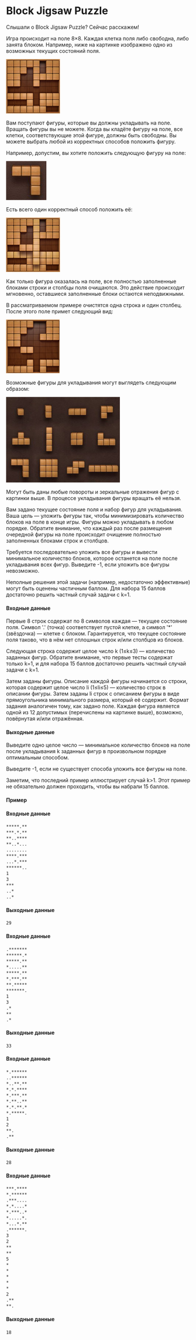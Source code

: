 # Block Jigsaw Puzzle
Слышали о Block Jigsaw Puzzle? Сейчас расскажем!

Игра происходит на поле 8×8. Каждая клетка поля либо свободна, либо занята блоком. Например, ниже на картинке изображено одно из возможных текущих состояний поля.

![img4readme/img.png](img4readme/img.png)

Вам поступают фигуры, которые вы должны укладывать на поле. Вращать фигуры вы не можете. Когда вы кладёте фигуру на поле, все клетки, соответствующие этой фигуре, должны быть свободны. Вы можете выбрать любой из корректных способов положить фигуру.

Например, допустим, вы хотите положить следующую фигуру на поле:

![img4readme/img_1.png](img4readme/img_1.png)

Есть всего один корректный способ положить её:

![img4readme/img_2.png](img4readme/img_2.png)

Как только фигура оказалась на поле, все полностью заполненные блоками строки и столбцы поля очищаются. Это действие происходит мгновенно, оставшиеся заполненные блоки остаются неподвижными.

В рассматриваемом примере очистятся одна строка и один столбец. После этого поле примет следующий вид:

![img4readme/img_3.png](img4readme/img_3.png)

Возможные фигуры для укладывания могут выглядеть следующим образом:

![img4readme/img_4.png](img4readme/img_4.png)

Могут быть даны любые повороты и зеркальные отражения фигур с картинки выше. В процессе укладывания фигуры вращать её нельзя.

Вам задано текущее состояние поля и набор фигур для укладывания. Ваша цель — уложить фигуры так, чтобы минимизировать количество блоков на поле в конце игры. Фигуры можно укладывать в любом порядке. Обратите внимание, что каждый раз после размещения очередной фигуры на поле происходит очищение полностью заполненных блоками строк и столбцов.

Требуется последовательно уложить все фигуры и вывести минимальное количество блоков, которое останется на поле после укладывания всех фигур. Выведите -1, если уложить все фигуры невозможно.

Неполные решения этой задачи (например, недостаточно эффективные) могут быть оценены частичным баллом. Для набора 15 баллов достаточно решить частный случай задачи с k=1.

#### Входные данные
Первые 8 строк содержат по 8 символов каждая — текущее состояние поля. Символ '.' (точка) соответствует пустой клетке, а символ '*' (звёздочка) — клетке с блоком. Гарантируется, что текущее состояние поля таково, что в нём нет сплошных строк и/или столбцов из блоков.

Следующая строка содержит целое число k (1≤k≤3) — количество заданных фигур. Обратите внимание, что первые тесты содержат только k=1, и для набора 15 баллов достаточно решить частный случай задачи с k=1.

Затем заданы фигуры. Описание каждой фигуры начинается со строки, которая содержит целое число li (1≤li≤5) — количество строк в описании фигуры. Затем заданы li строк с описанием фигуры в виде прямоугольника минимального размера, который её содержит. Формат задания аналогичен тому, как задано поле. Каждая фигура является одной из 12 допустимых (перечислены на картинке выше), возможно, повёрнутая и/или отражённая.

#### Выходные данные
Выведите одно целое число — минимальное количество блоков на поле после укладывания k заданных фигур в произвольном порядке оптимальным способом.

Выведите -1, если не существует способа уложить все фигуры на поле.

Заметим, что последний пример иллюстрирует случай k>1. Этот пример не обязательно должен проходить, чтобы вы набрали 15 баллов.
#### Пример
#### Входные данные
```azure
*****.**
***.*.**
**..****
**..*...
........
****.***
...*.***
******..
1
3
***
..*
..*
```
#### Выходные данные
```azure
29
```

#### Входные данные
```azure
.*******
******.*
*****.**
*.....**
*****.**
*.***.**
**.*****
*******.
1
3
.*
**
.*
```
#### Выходные данные
```azure
33
```
#### Входные данные
```azure
*.******
..******
*..**.**
*.*.****
*.***.**
*.**..**
*.*.**.*
*.*****.
1
2
**.
.**
```
#### Выходные данные
```azure
28
```

#### Входные данные
```azure
***.****
*.******
.***....
*.*....*
*.***..*
*.....*.
*...*.**
.******.
3
2
**
**
5
*
*
*
*
*
2
.**
**.
```
#### Выходные данные
```azure
18
```
